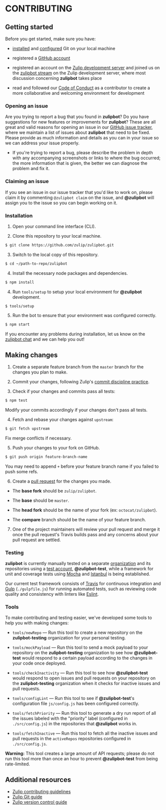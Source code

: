 # CONTRIBUTING

## Getting started
Before you get started, make sure you have:

  * [installed](https://git-scm.com/book/en/v2/Getting-Started-Installing-Git)
  and [configured](https://git-scm.com/book/en/v2/Getting-Started-First-Time-Git-Setup)
  Git on your local machine

  * registered a [GitHub account](https://github.com/signup/free)

  * registered an account on the [Zulip development
  server](https://chat.zulip.org) and joined us on the [zulipbot
  stream](https://chat.zulip.org/#narrow/stream/zulipbot) on the Zulip
  development server, where most discussion concerning **zulipbot** takes place

  * read and followed our [Code of Conduct](CODE_OF_CONDUCT.md)
  as a contributor to create a more collaborative and welcoming environment
  for development

### Opening an issue
Are you trying to report a bug that you found in **zulipbot**? Do you have
suggestions for new features or improvements for **zulipbot**? These are all
great and valid reasons for opening an issue in our [GitHub issue
tracker](https://github.com/zulip/zulipbot/issues), where we maintain a list of
issues about **zulipbot** that need to be fixed. Please provide as much
information and details as you can in your issue so we can address your issue
properly.

  * If you're trying to report a bug, please describe the problem in depth with
  any accompanying screenshots or links to where the bug occurred; the more
  information that is given, the better we can diagnose the problem and fix it.

### Claiming an issue
If you see an issue in our issue tracker that you'd like to work on, please
claim it by commenting `@zulipbot claim` on the issue, and **@zulipbot** will
assign you to the issue so you can begin working on it.

### Installation

1. Open your command line interface (CLI).

2. Clone this repository to your local machine.

  ```sh
  $ git clone https://github.com/zulip/zulipbot.git
  ```

3. Switch to the local copy of this repository.

  ```sh
  $ cd ~/path-to-repo/zulipbot
  ```

4. Install the necessary node packages and dependencies.

  ```sh
  $ npm install
  ```

4. Run `tools/setup` to setup your local environment for **@zulipbot** development.

  ```sh
  $ tools/setup
  ```

5. Run the bot to ensure that your environment was configured correctly.

  ```sh
  $ npm start
  ```

If you encounter any problems during installation, let us know on the [zulipbot
chat](https://chat.zulip.org/#narrow/stream/zulipbot) and we can help you out!

## Making changes

1. Create a separate feature branch from the `master` branch for the changes you
plan to make.

2. Commit your changes, following Zulip's [commit discipline
practice](https://zulip.readthedocs.io/en/latest/contributing/version-control.html#commit-discipline).

3. Check if your changes and commits pass all tests:

  ```sh
  $ npm test
  ```

  Modify your commits accordingly if your changes don't pass all tests.

4. Fetch and rebase your changes against `upstream`:

  ```sh
  $ git fetch upstream
  ```

  Fix merge conflicts if necessary.

5. Push your changes to your fork on GitHub.

  ```sh
  $ git push origin feature-branch-name
  ```

  You may need to append `+` before your feature branch name if you failed to
  push some refs.

6. Create a [pull request](https://zulip.readthedocs.io/en/latest/git/pull-requests.html#create-a-pull-request)
for the changes you made.

  * The **base fork** should be `zulip/zulipbot`.

  * The **base** should be `master`.

  * The **head fork** should be the name of your fork (ex: `octocat/zulipbot`).

  * The **compare** branch should be the name of your feature branch.

7. One of the project maintainers will review your pull request and merge it once
the pull request's Travis builds pass and any concerns about your pull request
are settled.

### Testing
**zulipbot** is currently manually tested on a separate
[organization](https://github.com/zulipbot-testing) and its repositories using a
[test account](https://github.com/zulipbot-test), **@zulipbot-test**, while a
framework for unit and coverage tests using [Mocha](https://mochajs.org) and
[Istanbul](https://github.com/gotwarlost/istanbul) is being established.

Our current test framework consists of [Travis](https://travis-ci.org/) for
continuous integration and [Gulp](https://gulpjs.com) (`./gulpfile.js`) for
running automated tests, such as reviewing code quality and consistency with
linters like [Eslint](https://eslint.org).

### Tools
To make contributing and testing easier, we've developed some tools to help you
with making changes:

  * `tools/newRepo` — Run this tool to create a new repository on the
  **zulipbot-testing** organization for your personal testing.

  * `tools/mockPayload` — Run this tool to send a mock payload to your
  repository on the **zulipbot-testing** organization to see how
  **@zulipbot-test** would respond to a certain payload according to the changes
  in your code once deployed.

  * `tools/checkInactivity` — Run this tool to see how **@zulipbot-test** would
  respond to open issues and pull requests on your repository on the
  **zulipbot-testing** organization when it checks for inactive issues and
  pull requests.

  * `tools/configLint` — Run this tool to see if **@zulipbot-test**'s
  configuration file `js/config.js` has been configured correctly.

  * `tools/fetchPriority` — Run this tool to generate a dry run report of all
  the issues labeled with the "priority" label (configured in `./src/config.js`)
  in the repositories that **@zulipbot** works in.

  * `tools/fetchInactive` — Run this tool to fetch all the inactive issues and
  pull requests in the `activeRepos` repositories configured in `./src/config.js`.

  **Warning:** This tool creates a large amount of API requests; please do not
  run this tool more than once an hour to prevent **@zulipbot-test** from being
  rate-limited.

## Additional resources

* [Zulip contributing guidelines](https://zulip.readthedocs.io/en/latest/overview/contributing.html)
* [Zulip Git guide](https://zulip.readthedocs.io/en/latest/contributing/git-guide.html)
* [Zulip version control guide](https://zulip.readthedocs.io/en/latest/contributing/version-control.html)
